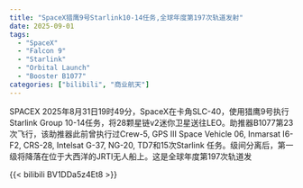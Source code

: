 ```yaml
---
title: "SpaceX猎鹰9号Starlink10-14任务,全球年度第197次轨道发射"
date: 2025-09-01
tags:
  - "SpaceX"
  - "Falcon 9"
  - "Starlink"
  - "Orbital Launch"
  - "Booster B1077"
categories: ["bilibili", "商业航天"]
---
```


SPACEX
2025年8月31日19时49分，SpaceX在卡角SLC-40，使用猎鹰9号执行Starlink Group 10-14任务，将28颗星链v2迷你卫星送往LEO。助推器B1077第23次飞行，该助推器此前曾执行过Crew-5, GPS III Space Vehicle 06, Inmarsat I6-F2, CRS-28, Intelsat G-37, NG-20, TD7和15次Starlink 任务。级间分离后，第一级将降落在位于大西洋的JRTI无人船上。这是全球年度第197次轨道发

{{< bilibili BV1DDa5z4Et8 >}}